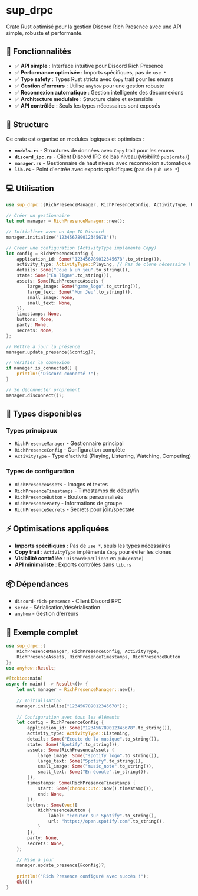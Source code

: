 # sup_drpc

Crate Rust optimisé pour la gestion Discord Rich Presence avec une API simple, robuste et performante.

## 🚀 Fonctionnalités

- ✅ **API simple** : Interface intuitive pour Discord Rich Presence
- ✅ **Performance optimisée** : Imports spécifiques, pas de `use *`
- ✅ **Type safety** : Types Rust stricts avec `Copy` trait pour les enums
- ✅ **Gestion d'erreurs** : Utilise `anyhow` pour une gestion robuste
- ✅ **Reconnexion automatique** : Gestion intelligente des déconnexions
- ✅ **Architecture modulaire** : Structure claire et extensible
- ✅ **API contrôlée** : Seuls les types nécessaires sont exposés

## 📁 Structure

Ce crate est organisé en modules logiques et optimisés :

- **`models.rs`** - Structures de données avec `Copy` trait pour les enums
- **`discord_ipc.rs`** - Client Discord IPC de bas niveau (visibilité `pub(crate)`)
- **`manager.rs`** - Gestionnaire de haut niveau avec reconnexion automatique
- **`lib.rs`** - Point d'entrée avec exports spécifiques (pas de `pub use *`)

## 💻 Utilisation

```rust
use sup_drpc::{RichPresenceManager, RichPresenceConfig, ActivityType, RichPresenceAssets};

// Créer un gestionnaire
let mut manager = RichPresenceManager::new();

// Initialiser avec un App ID Discord
manager.initialize("123456789012345678")?;

// Créer une configuration (ActivityType implémente Copy)
let config = RichPresenceConfig {
    application_id: Some("123456789012345678".to_string()),
    activity_type: ActivityType::Playing, // Pas de clone nécessaire !
    details: Some("Joue à un jeu".to_string()),
    state: Some("En ligne".to_string()),
    assets: Some(RichPresenceAssets {
        large_image: Some("game_logo".to_string()),
        large_text: Some("Mon Jeu".to_string()),
        small_image: None,
        small_text: None,
    }),
    timestamps: None,
    buttons: None,
    party: None,
    secrets: None,
};

// Mettre à jour la présence
manager.update_presence(&config)?;

// Vérifier la connexion
if manager.is_connected() {
    println!("Discord connecté !");
}

// Se déconnecter proprement
manager.disconnect()?;
```

## 🎯 Types disponibles

### Types principaux
- `RichPresenceManager` - Gestionnaire principal
- `RichPresenceConfig` - Configuration complète
- `ActivityType` - Type d'activité (Playing, Listening, Watching, Competing)

### Types de configuration
- `RichPresenceAssets` - Images et textes
- `RichPresenceTimestamps` - Timestamps de début/fin
- `RichPresenceButton` - Boutons personnalisés
- `RichPresenceParty` - Informations de groupe
- `RichPresenceSecrets` - Secrets pour join/spectate

## ⚡ Optimisations appliquées

- **Imports spécifiques** : Pas de `use *`, seuls les types nécessaires
- **Copy trait** : `ActivityType` implémente `Copy` pour éviter les clones
- **Visibilité contrôlée** : `DiscordRpcClient` en `pub(crate)`
- **API minimaliste** : Exports contrôlés dans `lib.rs`

## 📦 Dépendances

- `discord-rich-presence` - Client Discord RPC
- `serde` - Sérialisation/désérialisation
- `anyhow` - Gestion d'erreurs

## 🔧 Exemple complet

```rust
use sup_drpc::{
    RichPresenceManager, RichPresenceConfig, ActivityType, 
    RichPresenceAssets, RichPresenceTimestamps, RichPresenceButton
};
use anyhow::Result;

#[tokio::main]
async fn main() -> Result<()> {
    let mut manager = RichPresenceManager::new();
    
    // Initialisation
    manager.initialize("123456789012345678")?;
    
    // Configuration avec tous les éléments
    let config = RichPresenceConfig {
        application_id: Some("123456789012345678".to_string()),
        activity_type: ActivityType::Listening,
        details: Some("Écoute de la musique".to_string()),
        state: Some("Spotify".to_string()),
        assets: Some(RichPresenceAssets {
            large_image: Some("spotify_logo".to_string()),
            large_text: Some("Spotify".to_string()),
            small_image: Some("music_note".to_string()),
            small_text: Some("En écoute".to_string()),
        }),
        timestamps: Some(RichPresenceTimestamps {
            start: Some(chrono::Utc::now().timestamp()),
            end: None,
        }),
        buttons: Some(vec![
            RichPresenceButton {
                label: "Écouter sur Spotify".to_string(),
                url: "https://open.spotify.com".to_string(),
            }
        ]),
        party: None,
        secrets: None,
    };
    
    // Mise à jour
    manager.update_presence(&config)?;
    
    println!("Rich Presence configuré avec succès !");
    Ok(())
}
```